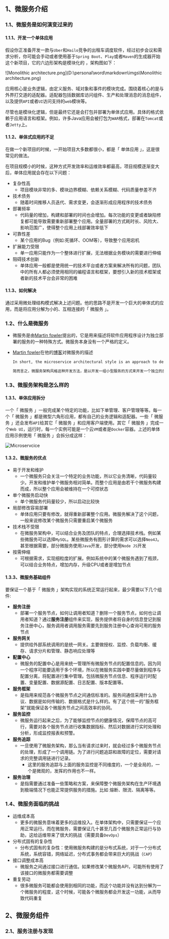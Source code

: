 ## 1、微服务介绍

### 1.1、微服务是如何演变过来的

#### 1.1.1、开发一个单体应用

假设你正准备开发一款与`Uber`和`Hailo`竞争的出租车调度软件，经过初步会议和需求分析，你可能会手动或者使用基于`Spring Boot`、`Play`或者`Maven`的生成器开始这个新项目，它的六边形架构是模块化的 ，架构图如下：

![Monolithic architecture.png](D:\personal\word\markdown\imgs\Monolithic architecture.png)

应用核心是业务逻辑，由定义服务、域对象和事件的模块完成。围绕着核心的是与外界打交道的适配器。适配器包括数据库访问组件、生产和处理消息的消息组件，以及提供`API`或者`UI`访问支持的`web`模块等。

尽管也是模块化逻辑，但是最终它还是会打包并部署为单体式应用。具体的格式依赖于应用语言和框架。例如，许多Java应用会被打包为`WAR`格式，部署在`Tomcat`或者`Jetty`上。

#### 1.1.2、单体式应用的不足

在做一个新项目的时候，一开始项目大多数都很小，都是「 单体应用 」，这是很常见的做法。

在项目规模小的时候，这种方式开发效率和运维效率都最高，项目规模逐渐变大后，单体应用就会存在以下问题：

- 复杂性高
  - 项目模块非常的多、模块边界模糊、依赖关系模糊、代码质量参差不齐
- 技术债务
  - 随着时间推移人员迭代、需求变更，会逐渐形成应用程序的技术债务
- 部署频率
  - 代码量的增加，构建和部署的时间也会增加。每次功能的变更或者缺陷修复都可能导致需要重新部署整个应用。全量部署的方式耗时长、风险大、影响范围广，使得整个应用上线部署效率低下
- 可靠性差
  - 某个应用的Bug（例如:死循环、OOM等），导致整个应用宕机
- 扩展能力受限
  - 单一应用只能作为一个整体进行扩展，无法根据业务模块的需要进行伸缩
- 阻碍技术创新
  - 单体应用一般都是使用统一的技术平台或者方案来解决所有的问题，团队中的所有人都必须使用相同的编程语言和框架，要想引入新的技术框架或者新的技术平台会非常的困难

#### 1.1.3、如何解决

通过采用微处理结构模式解决上述问题。他的思路不是开发一个巨大的单体式的应用，而是将应用分解为小的、互相连接的「 微服务 」。

### 1.2、什么是微服务

- 微服务是由[Martin fowler](https://martinfowler.com/articles/microservices.html)提出的，它是用来描述将软件应用程序设计为独立部署的服务的一种特殊方式。微服务本身没有一个严格的定义。
- [Martin fowler](https://martinfowler.com/articles/microservices.html)在他的[博客](https://martinfowler.com/microservices/)对微服务的描述

  ```reStructuredText
  In short, the microservice architectural style is an approach to developing a single application as a suite of small services, each running in its own process and communicating with lightweight mechanisms, often an HTTP resource API. These services are built around business capabilities and independently deployable by fully automated deployment machinery. There is a bare minimum of centralized management of these services, which may be written in different programming languages and use different data storage technologies
  ```

  ```reStructuredText
  简而言之，微服务架构风格这种开发方法，是以开发一组小型服务的方式来开发一个独立的应用系统的。其中每个小型服务都运行在自己的进程中，并经常采用HTTP资源API这样轻量的机制来相互通信。这些服务围绕业务功能进行构建，并能通过全自动的部署机制来进行独立部署。这些微服务可以使用不同的语言来编写，并且可以使用不同的数据存储技术
  ```

### 1.3、微服务架构是怎么样的

#### 1.3.1、单体应用拆分

一个「 微服务 」一般完成某个特定的功能，比如下单管理、客户管理等等。每一个「 微服务 」都是微型六角形应用，都有自己的业务逻辑和适配器。一些「 微服务 」还会发布`API`给其它「 微服务 」和应用客户端使用。其它「 微服务 」完成一个`Web UI`，运行时，每一个实例可能是一个云`VM`或者是`Docker`容器。上述的单体应用示例使用「 微服务 」会拆分成这样：

![Microservcice](D:\personal\word\markdown\imgs\ms-uber.png)

#### 1.3.2、微服务的优点

- 易于开发和维护
  - 一个微服务只会关注一个特定的业务功能，所以它业务清晰，代码量较少。开发和维护单个微服务相对简单。而整个应用是由若干个微服务构建而成，所以整个应用会被维持在一个可控状态
- 单个微服务启动快
  - 单个微服务代码量较少，所以启动比较快
- 局部修改容易部署
  - 单体应用只要有修改，就得重新部署整个应用。微服务解决了这个问题，一般来说修改某个微服务只需要重启某个微服务
- 技术栈不受限
  - 在微服务架构中，可以结合业务及团队的特点，合理选择技术栈。例如某些微服务可以选择`MySQL`。某些微服务有图形计算的需求可以选择`Neo4J`。甚至根据需要，部分微服务使用`Java`开发，部分使用`Node JS`开发
- 按需伸缩
  - 可根据需求，实现细粒度的扩展。例如系统中的某个微服务遇到了瓶颈，可以结合业务特点，增加内存，升级CPU或者是增加节点

#### 1.3.3、微服务基础组件

要保证一个基于「 微服务 」架构实现的系统正常运行起来，最少需要以下几个组件:

- **服务注册**
  - 部署一个服务节点，如何让调用者知道？删除一个服务节点，如何也让调用者知道？通过**服务注册**组件来实现，服务提供者将自身的信息登记到服务注册中心，服务调用者调用服务需要先到服务注册中心查询可用的服务节点
- **服务网关**
  - 提供给外部系统调用的是统一网关。主要做授权、监控、负载均衡、缓存、请求分片和管理、静态响应处理等
- **配置中心**
  - 微服务的配置中心是用来统一管理所有微服务节点的配置信息的。因为同一个程序可能要适用于多个环境，所以在微服务实践中要尽量做到程序与配置分离，将配置进行集中管理。包括微服务节点信息、程序运行时配置、变量配置、数据源配置、日志配置、版本配置等。
- **服务框架**
  - 是指用来规范各个微服务节点之间通信标准的。服务间通信采用什么协议、数据是如何传输的、数据格式是什么样的。有了这个统一的“服务框架”就能保证各个微服务节点之间高效率的协同。
- **服务监控**
  - 微服务运行起来之后，为了能够监控节点的健康情况，保障节点的高可行，需要对各个服务节点进行收集数据指标、然后对数据进行实时处理和分析，形成监控报表和预警。
- **服务追踪**
  - 一旦使用了微服务架构，那么当有请求过来时，就会经过多个微服务节点的处理，形成了一个调用链。为了进行问题追踪和故障的定位，需要对请求的完整调用链进行记录。
    - 这里的服务追踪与上面的服务监控是不同维度的，一个是全局的，一个是微观的，发挥的作用也不一样。
- **服务治理**
  - 是指需要通过准备一些策略和方案，来保障整个微服务架构在生产环境遇到极端情况下也能正常提供服务的措施。比如 熔断、限流、隔离等等。

### 1.4、微服务面临的挑战

- 运维成本高
  - 更多的微服务意味着更多的运维投入。在单体架构中，只需要保证一个应用正常运行。而在微服务，需要保证几十甚至几百个微服务正常运行与协助，这给运维带来了很大的挑战（需要具备`DevOps`）
- 分布式固有的复杂性
  - 分布式固有的复杂性：使用微服务构建的是分布式系统，对于一个分布式系统，系统容错，网络延迟，分布式事务都会带来巨大的挑战（`CAP`）
- 接口调整成本高
  - 微服务之间通过接口进行通信。如果修改某个微服务API，可能所有使用了该接口的微服务都需要调整
- 重复劳动
  - 很多微服务可能都会使用到相同的功能，而这个功能并没有达到分解为一个微服务的程度，这个时候，可能各个微服务都会开发这一功能，从而导致代码重复

## 2、微服务组件

### 2.1、服务注册与发现



